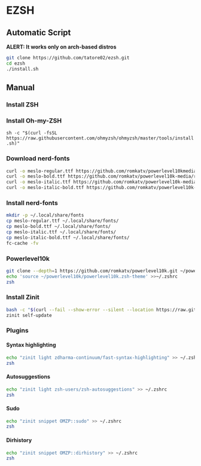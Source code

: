 # EZSH

## Automatic Script
**ALERT: It works only on arch-based distros**
```bash
git clone https://github.com/tatore02/ezsh.git
cd ezsh
./install.sh
```

## Manual
### Install ZSH

### Install Oh-my-ZSH
`sh -c "$(curl -fsSL https://raw.githubusercontent.com/ohmyzsh/ohmyzsh/master/tools/install.sh)"`
### Download nerd-fonts
```bash
curl -o meslo-regular.ttf https://github.com/romkatv/powerlevel10kmedia/raw/master/MesloLGS%20NF%20Regular.ttf
curl -o meslo-bold.ttf https://github.com/romkatv/powerlevel10k-media/raw/master/MesloLGS%20NF%20Bold.ttf
curl -o meslo-italic.ttf https://github.com/romkatv/powerlevel10k-media/raw/master/MesloLGS%20NF%20Italic.ttf
curl -o meslo-italic-bold.ttf https://github.com/romkatv/powerlevel10k-media/raw/master/MesloLGS%20NF%20Bold%20Italic.ttf
```
### Install nerd-fonts
```bash
mkdir -p ~/.local/share/fonts
cp meslo-regular.ttf ~/.local/share/fonts/
cp meslo-bold.ttf ~/.local/share/fonts/
cp meslo-italic.ttf ~/.local/share/fonts/
cp meslo-italic-bold.ttf ~/.local/share/fonts/
fc-cache -fv
```
### Powerlevel10k
```bash
git clone --depth=1 https://github.com/romkatv/powerlevel10k.git ~/powerlevel10k
echo 'source ~/powerlevel10k/powerlevel10k.zsh-theme' >>~/.zshrc
zsh
```

### Install Zinit
```bash
bash -c "$(curl --fail --show-error --silent --location https://raw.githubusercontent.com/zdharma-continuum/zinit/HEAD/scripts/install.sh)"
zinit self-update
```
### Plugins
#### Syntax highlighting
```bash
echo "zinit light zdharma-continuum/fast-syntax-highlighting" >> ~/.zshrc
zsh
```
#### Autosuggestions
```bash
echo "zinit light zsh-users/zsh-autosuggestions" >> ~/.zshrc
zsh
```
#### Sudo
```bash
echo "zinit snippet OMZP::sudo" >> ~/.zshrc
zsh
```
#### Dirhistory
```bash
echo "zinit snippet OMZP::dirhistory" >> ~/.zshrc
zsh
```

